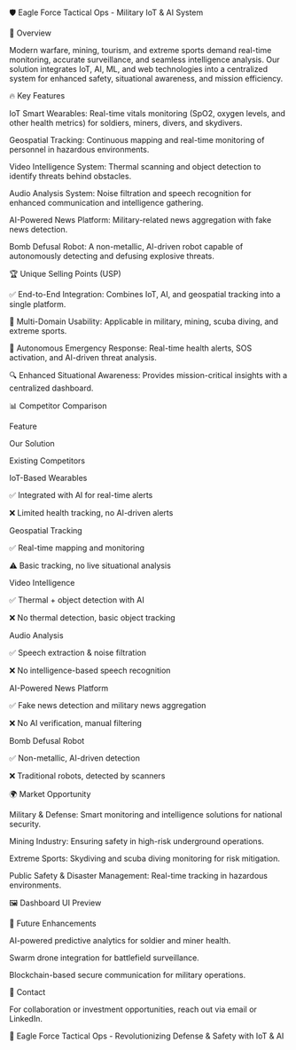 🛡️ Eagle Force Tactical Ops - Military IoT & AI System

📌 Overview

Modern warfare, mining, tourism, and extreme sports demand real-time monitoring, accurate surveillance, and seamless intelligence analysis. Our solution integrates IoT, AI, ML, and web technologies into a centralized system for enhanced safety, situational awareness, and mission efficiency.

🔥 Key Features

IoT Smart Wearables: Real-time vitals monitoring (SpO2, oxygen levels, and other health metrics) for soldiers, miners, divers, and skydivers.

Geospatial Tracking: Continuous mapping and real-time monitoring of personnel in hazardous environments.

Video Intelligence System: Thermal scanning and object detection to identify threats behind obstacles.

Audio Analysis System: Noise filtration and speech recognition for enhanced communication and intelligence gathering.

AI-Powered News Platform: Military-related news aggregation with fake news detection.

Bomb Defusal Robot: A non-metallic, AI-driven robot capable of autonomously detecting and defusing explosive threats.

🏆 Unique Selling Points (USP)

✅ End-to-End Integration: Combines IoT, AI, and geospatial tracking into a single platform.

🚀 Multi-Domain Usability: Applicable in military, mining, scuba diving, and extreme sports.

🛑 Autonomous Emergency Response: Real-time health alerts, SOS activation, and AI-driven threat analysis.

🔍 Enhanced Situational Awareness: Provides mission-critical insights with a centralized dashboard.

📊 Competitor Comparison

Feature

Our Solution

Existing Competitors

IoT-Based Wearables

✅ Integrated with AI for real-time alerts

❌ Limited health tracking, no AI-driven alerts

Geospatial Tracking

✅ Real-time mapping and monitoring

⚠️ Basic tracking, no live situational analysis

Video Intelligence

✅ Thermal + object detection with AI

❌ No thermal detection, basic object tracking

Audio Analysis

✅ Speech extraction & noise filtration

❌ No intelligence-based speech recognition

AI-Powered News Platform

✅ Fake news detection and military news aggregation

❌ No AI verification, manual filtering

Bomb Defusal Robot

✅ Non-metallic, AI-driven detection

❌ Traditional robots, detected by scanners

🌍 Market Opportunity

Military & Defense: Smart monitoring and intelligence solutions for national security.

Mining Industry: Ensuring safety in high-risk underground operations.

Extreme Sports: Skydiving and scuba diving monitoring for risk mitigation.

Public Safety & Disaster Management: Real-time tracking in hazardous environments.

🖼️ Dashboard UI Preview



🚀 Future Enhancements

AI-powered predictive analytics for soldier and miner health.

Swarm drone integration for battlefield surveillance.

Blockchain-based secure communication for military operations.

📩 Contact

For collaboration or investment opportunities, reach out via email or LinkedIn.

📌 Eagle Force Tactical Ops - Revolutionizing Defense & Safety with IoT & AI
